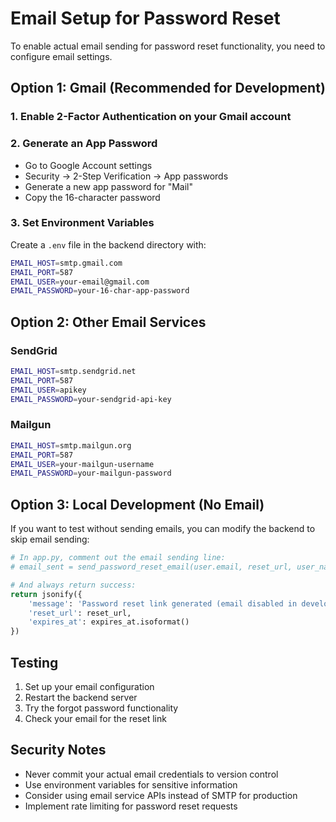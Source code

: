 # Email Setup for Password Reset

To enable actual email sending for password reset functionality, you need to configure email settings.

## Option 1: Gmail (Recommended for Development)

### 1. Enable 2-Factor Authentication on your Gmail account

### 2. Generate an App Password
- Go to Google Account settings
- Security → 2-Step Verification → App passwords
- Generate a new app password for "Mail"
- Copy the 16-character password

### 3. Set Environment Variables
Create a `.env` file in the backend directory with:

```bash
EMAIL_HOST=smtp.gmail.com
EMAIL_PORT=587
EMAIL_USER=your-email@gmail.com
EMAIL_PASSWORD=your-16-char-app-password
```

## Option 2: Other Email Services

### SendGrid
```bash
EMAIL_HOST=smtp.sendgrid.net
EMAIL_PORT=587
EMAIL_USER=apikey
EMAIL_PASSWORD=your-sendgrid-api-key
```

### Mailgun
```bash
EMAIL_HOST=smtp.mailgun.org
EMAIL_PORT=587
EMAIL_USER=your-mailgun-username
EMAIL_PASSWORD=your-mailgun-password
```

## Option 3: Local Development (No Email)

If you want to test without sending emails, you can modify the backend to skip email sending:

```python
# In app.py, comment out the email sending line:
# email_sent = send_password_reset_email(user.email, reset_url, user_name)

# And always return success:
return jsonify({
    'message': 'Password reset link generated (email disabled in development)',
    'reset_url': reset_url,
    'expires_at': expires_at.isoformat()
})
```

## Testing

1. Set up your email configuration
2. Restart the backend server
3. Try the forgot password functionality
4. Check your email for the reset link

## Security Notes

- Never commit your actual email credentials to version control
- Use environment variables for sensitive information
- Consider using email service APIs instead of SMTP for production
- Implement rate limiting for password reset requests
